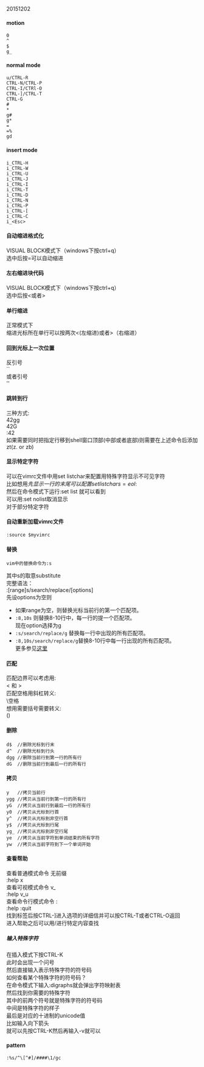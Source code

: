 20151202  
#### motion  
    0  
    ^  
    $  
    g_  
#### normal mode  
    u/CTRL-R  
    CTRL-N/CTRL-P  
    CTRL-I/CTRl-O  
    CTRL-]/CTRL-T  
    CTRL-G  
    #  
    *  
    g#  
    g*  
    =  
    =%  
    gd  
#### insert mode  
    i_CTRL-H  
    i_CTRL-W  
    i_CTRL-U  
    i_CTRL-J  
    i_CTRL-I  
    i_CTRL-T  
    i_CTRL-D  
    i_CTRL-N  
    i_CTRL-P  
    i_CTRL-[  
    i_CTRL-C  
    i_<Esc>  

#### 自动缩进格式化  
VISUAL BLOCK模式下（windows下按ctrl+q）  
选中后按=可以自动缩进  

#### 左右缩进块代码  
VISUAL BLOCK模式下（windows下按ctrl+q）  
选中后按<或者>  

#### 单行缩进  
正常模式下  
缩进光标所在单行可以按两次<(左缩进)或者>（右缩进）  

#### 回到光标上一次位置  
反引号  
    ``  
或者引号  
    ''  
#### 跳转到行  
三种方式:  
    42gg  
    42G  
    :42<CR>  
如果需要同时把指定行移到shell窗口顶部(中部或者底部)则需要在上述命令后添加  
    zt(z. or zb)  
#### 显示特定字符  
可以在vimrc文件中用set listchar来配置用特殊字符显示不可见字符  
比如想用$先显示一行的末尾可以配置 set listchars=eol:$  
然后在命令模式下运行:set list 就可以看到  
可以用:set nolist取消显示  
对于部分特定字符  
#### 自动重新加载vimrc文件  
    :source $myvimrc  
#### 替换  
    vim中的替换命令为:s  
其中s的取意substitute  
完整语法：  
    :[range]s/search/replace/[options]  
先设options为空则  
* 如果range为空，则替换光标当前行的第一个匹配项。  
* `:8,10s` 则替换8-10行中，每一行的提一个匹配项。  
现在option选择为g  
* `:s/search/replace/g` 替换每一行中出现的所有匹配项。  
* `:8,10s/search/replace/g`替换8-10行中每一行出现的所有匹配项。  
更多参见[这里](http://vim.wikia.com/wiki/Search_and_replace)  


#### 匹配  
匹配边界可以考虑用:  
    \< 和 \>  
匹配空格用斜杠转义:  
    \空格  
想用需要括号需要转义:  
    \(\)  
#### 删除  
    d$  //删除光标到行末  
    d^  //删除光标到行头  
    dgg //删除当前行到第一行的所有行  
    dG  //删除当前行到最后一行的所有行  
#### 拷贝  
    y   //拷贝当前行  
    ygg //拷贝从当前行到第一行的所有行  
    yG  //拷贝从当前行到最后一行的所有行  
    y0  //拷贝从光标到行首  
    y^  //拷贝从光标到非空行首  
    y$  //拷贝从光标到行尾  
    yg_ //拷贝从光标到非空行尾  
    ye  //拷贝从当前字符到单词结束的所有字符  
    yw  //拷贝从当前字符到下一个单词开始  
#### 查看帮助  
查看普通模式命令    无前缀  
    :help x  
查看可视模式命令    v_  
    :help v_u  
查看命令行模式命令  :  
    :help :quit  
找到标签后按CTRL-]进入选项的详细信并可以按CTRL-T或者CTRL-O返回  
进入帮助之后可以用/进行特定内容查找  
##### 输入特殊字符  
在插入模式下按CTRL-K  
此时会出现一个问号  
然后直接输入表示特殊字符的符号码  
如何查看某个特殊字符的符号码？  
在命令模式下输入:digraphs就会弹出字符映射表  
然后找到你需要的特殊字符  
其中的前两个符号就是特殊字符的符号码  
中间是特殊字符的样子  
最后是对应的十进制的unicode值  
比如输入向下箭头  
就可以先按CTRL-K然后再输入-v就可以  
#### pattern  
    :%s/^\[^#]/####\1/gc

